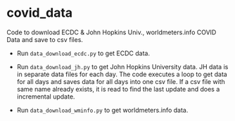 # covid_data
Code to download ECDC &amp; John Hopkins Univ., worldmeters.info COVID Data and save to csv files.

- Run `data_download_ecdc.py` to get ECDC data.

- Run `data_download_jh.py` to get John Hopkins University data. JH data is in separate data files for each day. The code executes a loop to get data for all days and saves data for all days into one csv file. If a csv file with same name already exists, it is read to find the last update and does a incremental update.

- Run `data_download_wminfo.py` to get worldmeters.info data.

